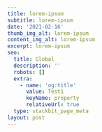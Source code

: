 ```yaml
---
title: lorem-ipsum
subtitle: lorem-ipsum
date: '2021-02-16'
thumb_img_alt: lorem-ipsum
content_img_alt: lorem-ipsum
excerpt: lorem-ipsum
seo:
  title: Global
  description: ''
  robots: []
  extra:
    - name: 'og:title'
      value: Test1
      keyName: property
      relativeUrl: true
  type: stackbit_page_meta
layout: post
---
```

>
